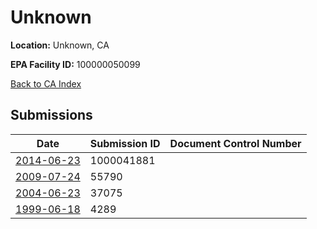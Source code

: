 # Unknown

**Location:** Unknown, CA

**EPA Facility ID:** 100000050099

[Back to CA Index](../../index.md)

## Submissions

| Date | Submission ID | Document Control Number |
|------|--------------|-------------------------|
| [2014-06-23](submissions/1000041881.md) | 1000041881 |  |
| [2009-07-24](submissions/55790.md) | 55790 |  |
| [2004-06-23](submissions/37075.md) | 37075 |  |
| [1999-06-18](submissions/4289.md) | 4289 |  |
